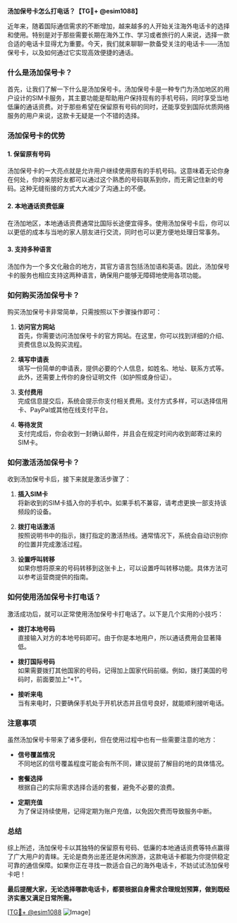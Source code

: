 **汤加保号卡怎么打电话？【TG💪+ @esim1088】**

近年来，随着国际通信需求的不断增加，越来越多的人开始关注海外电话卡的选择和使用。特别是对于那些需要长期在海外工作、学习或者旅行的人来说，选择一款合适的电话卡显得尤为重要。今天，我们就来聊聊一款备受关注的电话卡——汤加保号卡，以及如何通过它实现高效便捷的通话。

### 什么是汤加保号卡？

首先，让我们了解一下什么是汤加保号卡。汤加保号卡是一种专门为汤加地区的用户设计的SIM卡服务，其主要功能是帮助用户保持现有的手机号码，同时享受当地低廉的通话资费。对于那些希望在保留原有号码的同时，还能享受到国际优质网络服务的用户来说，这款卡无疑是一个不错的选择。

### 汤加保号卡的优势

#### 1. **保留原有号码**
   汤加保号卡的一大亮点就是允许用户继续使用原有的手机号码。这意味着无论你身在何处，你的亲朋好友都可以通过这个熟悉的号码联系到你，而无需记住新的号码。这种无缝衔接的方式大大减少了沟通上的不便。

#### 2. **本地通话资费低廉**
   在汤加地区，本地通话资费通常比国际长途便宜得多。使用汤加保号卡后，你可以以更低的成本与当地的家人朋友进行交流，同时也可以更方便地处理日常事务。

#### 3. **支持多种语言**
   汤加作为一个多文化融合的地方，其官方语言包括汤加语和英语。因此，汤加保号卡的服务也相应支持这两种语言，确保用户能够无障碍地使用各项功能。

### 如何购买汤加保号卡？

购买汤加保号卡非常简单，只需按照以下步骤操作即可：

1. **访问官方网站**  
   首先，你需要访问汤加保号卡的官方网站。在这里，你可以找到详细的介绍、资费信息以及购买流程。

2. **填写申请表**  
   填写一份简单的申请表，提供必要的个人信息，如姓名、地址、联系方式等。此外，还需要上传你的身份证明文件（如护照或身份证）。

3. **支付费用**  
   完成信息提交后，系统会提示你支付相关费用。支付方式多样，可以选择信用卡、PayPal或其他在线支付平台。

4. **等待发货**  
   支付完成后，你会收到一封确认邮件，并且会在规定时间内收到邮寄过来的SIM卡。

### 如何激活汤加保号卡？

收到汤加保号卡后，接下来就是激活步骤了：

1. **插入SIM卡**  
   将新收到的SIM卡插入你的手机中。如果手机不兼容，请考虑更换一部支持该频段的设备。

2. **拨打电话激活**  
   按照说明书中的指示，拨打指定的激活热线。通常情况下，系统会自动识别你的位置并完成激活过程。

3. **设置呼叫转移**  
   如果你想将原来的号码转移到这张卡上，可以设置呼叫转移功能。具体方法可以参考运营商提供的指南。

### 如何使用汤加保号卡打电话？

激活成功后，就可以正常使用汤加保号卡打电话了。以下是几个实用的小技巧：

- **拨打本地号码**  
  直接输入对方的本地号码即可。由于你是本地用户，所以通话费用会显著降低。

- **拨打国际号码**  
  如果需要拨打其他国家的号码，记得加上国家代码前缀。例如，拨打美国的号码时，前面要加上“+1”。

- **接听来电**  
  当有来电时，只要确保手机处于开机状态并且信号良好，就能顺利接听电话。

### 注意事项

虽然汤加保号卡带来了诸多便利，但在使用过程中也有一些需要注意的地方：

- **信号覆盖情况**  
  不同地区的信号覆盖程度可能会有所不同，建议提前了解目的地的具体情况。

- **套餐选择**  
  根据自己的实际需求选择合适的套餐，避免不必要的浪费。

- **定期充值**  
  为了保证持续使用，记得定期为账户充值，以免因欠费而导致服务中断。

### 总结

综上所述，汤加保号卡以其独特的保留原有号码、低廉的本地通话资费等特点赢得了广大用户的青睐。无论是商务出差还是休闲旅游，这款电话卡都能为你提供稳定可靠的通信保障。如果你正在寻找一款适合自己的海外电话卡，不妨试试汤加保号卡吧！

**最后提醒大家，无论选择哪款电话卡，都要根据自身需求合理规划预算，做到既经济实惠又满足日常所需。**

[[TG💪+ @esim1088](https://t.me/s/esim1088) ![Image](https://i.postimg.cc/4NQfJmqS/Snipaste-2025-05-13-00-14-12.png)]
